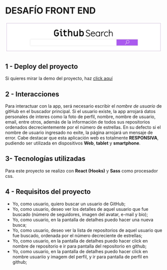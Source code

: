 # DESAFÍO FRONT END
<img src="./img/githubSearch.jpg">

## 1 - Deploy del proyecto
Si quieres mirar la demo del proyecto, haz [click aquí](https://githubsearch-recruiting.web.app/)

## 2 - Interacciones
Para interactuar con la app, será necesario escribir el *nombre de usuario* de gitHub en el buscador principal. Si el usuario existe, la app arrojará datos personales de interes como la foto de perfil, nombre, nombre de usuario, email, entre otros, además de la información de todos sus repositorios ordenados decrecientemente por el número de estrellas. En su defecto si el nombre de usuario ingresado no exite, la página arrojará un mensaje de error.
Cabe destacar que esta aplicación web es totalmente **RESPONSIVA**, pudiendo ser utilizada en dispositivos **Web**, **tablet** y **smartphone**.

## 3- Tecnologías utilizadas
Para este proyecto se realizo con **React (Hooks)** y **Sass** como procesador css.

## 4 - Requisitos del proyecto

- Yo, como usuario, quiero buscar un usuario de GitHub;
- Yo, como usuario, deseo ver los detalles de aquel usuario que fue buscado (número de seguidores, imagen del avatar, e-mail y bio);
- Yo, como usuario, en la pantalla de detalhes puedo hacer una nueva busca;
- Yo, como usuario, deseo ver la lista de repositorios de aquel usuario que fue buscado, ordenada por el número decreciente de estrellas;
- Yo, como usuario, en la pantalla de detalhes puedo hacer click en nombre de repositorio e ir para pantalla del repositorio en github;
- Yo, como usuario, en la pantalla de detalhes puedo hacer click en nombre usuariio y imagem del perfil, y ir para pantalla de perfil en github;
